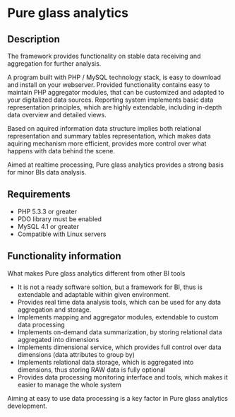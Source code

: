 # Pure glass analytics

## Description

The framework provides functionality on stable data receiving and aggregation for further analysis.

A program built with PHP / MySQL technology stack, is easy to download and install on your webserver. Provided functionality contains easy to maintain PHP aggregator modules, that can be customized and adapted to your digitalized data sources. Reporting system implements basic data representation principles, which are highly extendable, including in-depth data overview and detailed views.

Based on aquired information data structure implies both relational representation and summary tables representation, which makes data aquiring mechanism more efficient, provides more control over what happens with data behind the scene.

Aimed at realtime processing, Pure glass analytics provides a strong basis for minor BIs data analysis.

## Requirements

  * PHP 5.3.3 or greater
  * PDO library must be enabled
  * MySQL 4.1 or greater
  * Compatible with Linux servers

## Functionality information

What makes Pure glass analytics different from other BI tools

 * It is not a ready software soltion, but a framework for BI, thus is extendable and adaptable within given environment.
 * Provides real time data analysis tools, which can be used for any data aggregation and storage.
 * Implements mapping and aggregator modules, extendable to custom data processing
 * Implements on-demand data summarization, by storing relational data aggregated into dimensions
 * Implements dimensional service, which provides full control over data dimensions (data attributes to group by)
 * Implements relational data storage, which is aggregated into dimensions, thus storing RAW data is fully optional
 * Provides data processing monitoring interface and tools, which makes it easier to manage the whole system

Aiming at easy to use data processing is a key factor in Pure glass analytics development.

